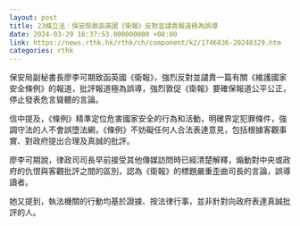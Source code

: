 ```yaml
---
layout: post
title: 23條立法｜保安局致函英國《衛報》反對並譴責報道極為誤導
date: 2024-03-29 16:37:53.000000000 +08:00
link: https://news.rthk.hk/rthk/ch/component/k2/1746836-20240329.htm
categories: rthk
---
```


保安局副秘書長廖李可期致函英國《衛報》，強烈反對並譴責一篇有關《維護國家安全條例》的報道，批評報道極為誤導，強烈敦促《衛報》要確保報道公平公正，停止發表危言聳聽的言論。

信中提及，《條例》精準定位危害國家安全的行為和活動，明確界定犯罪條件，強調守法的人不會誤墮法網，《條例》不妨礙任何人合法表達意見，包括根據客觀事實、對政府提出合理及真誠的批評。

廖李可期說，律政司司長早前接受其他傳媒訪問時已經清楚解釋，煽動對中央或政府的仇恨與客觀批評之間的區別，認為《衛報》的標題嚴重歪曲司長的言論，誤導讀者。

她又提到，執法機關的行動均基於證據、按法律行事，並非針對向政府表達真誠批評的人。
